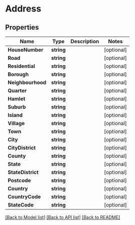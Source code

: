 # Address

## Properties

Name | Type | Description | Notes
------------ | ------------- | ------------- | -------------
**HouseNumber** | **string** |  | [optional] 
**Road** | **string** |  | [optional] 
**Residential** | **string** |  | [optional] 
**Borough** | **string** |  | [optional] 
**Neighbourhood** | **string** |  | [optional] 
**Quarter** | **string** |  | [optional] 
**Hamlet** | **string** |  | [optional] 
**Suburb** | **string** |  | [optional] 
**Island** | **string** |  | [optional] 
**Village** | **string** |  | [optional] 
**Town** | **string** |  | [optional] 
**City** | **string** |  | [optional] 
**CityDistrict** | **string** |  | [optional] 
**County** | **string** |  | [optional] 
**State** | **string** |  | [optional] 
**StateDistrict** | **string** |  | [optional] 
**Postcode** | **string** |  | [optional] 
**Country** | **string** |  | [optional] 
**CountryCode** | **string** |  | [optional] 
**StateCode** | **string** |  | [optional] 

[[Back to Model list]](../README.md#documentation-for-models) [[Back to API list]](../README.md#documentation-for-api-endpoints) [[Back to README]](../README.md)



